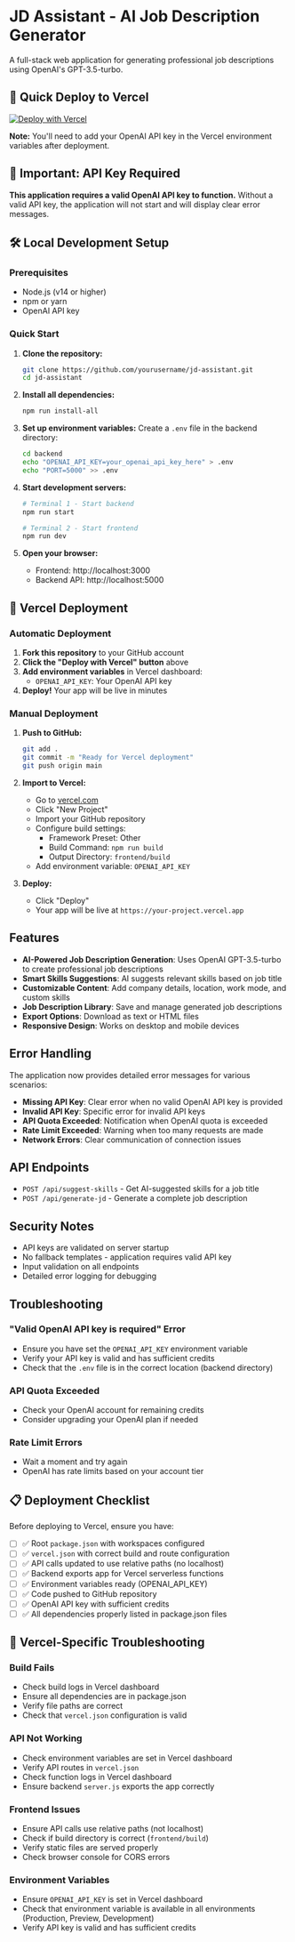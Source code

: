 # JD Assistant - AI Job Description Generator

A full-stack web application for generating professional job descriptions using OpenAI's GPT-3.5-turbo.

## 🚀 Quick Deploy to Vercel

[![Deploy with Vercel](https://vercel.com/button)](https://vercel.com/new/clone?repository-url=https://github.com/yourusername/jd-assistant)

**Note:** You'll need to add your OpenAI API key in the Vercel environment variables after deployment.

## 🚨 Important: API Key Required

**This application requires a valid OpenAI API key to function.** Without a valid API key, the application will not start and will display clear error messages.

## 🛠️ Local Development Setup

### Prerequisites
- Node.js (v14 or higher)
- npm or yarn
- OpenAI API key

### Quick Start

1. **Clone the repository:**
   ```bash
   git clone https://github.com/yourusername/jd-assistant.git
   cd jd-assistant
   ```

2. **Install all dependencies:**
   ```bash
   npm run install-all
   ```

3. **Set up environment variables:**
   Create a `.env` file in the backend directory:
   ```bash
   cd backend
   echo "OPENAI_API_KEY=your_openai_api_key_here" > .env
   echo "PORT=5000" >> .env
   ```

4. **Start development servers:**
   ```bash
   # Terminal 1 - Start backend
   npm run start
   
   # Terminal 2 - Start frontend
   npm run dev
   ```

5. **Open your browser:**
   - Frontend: http://localhost:3000
   - Backend API: http://localhost:5000

## 🚀 Vercel Deployment

### Automatic Deployment

1. **Fork this repository** to your GitHub account
2. **Click the "Deploy with Vercel" button** above
3. **Add environment variables** in Vercel dashboard:
   - `OPENAI_API_KEY`: Your OpenAI API key
4. **Deploy!** Your app will be live in minutes

### Manual Deployment

1. **Push to GitHub:**
   ```bash
   git add .
   git commit -m "Ready for Vercel deployment"
   git push origin main
   ```

2. **Import to Vercel:**
   - Go to [vercel.com](https://vercel.com)
   - Click "New Project"
   - Import your GitHub repository
   - Configure build settings:
     - Framework Preset: Other
     - Build Command: `npm run build`
     - Output Directory: `frontend/build`
   - Add environment variable: `OPENAI_API_KEY`

3. **Deploy:**
   - Click "Deploy"
   - Your app will be live at `https://your-project.vercel.app`

## Features

- **AI-Powered Job Description Generation**: Uses OpenAI GPT-3.5-turbo to create professional job descriptions
- **Smart Skills Suggestions**: AI suggests relevant skills based on job title
- **Customizable Content**: Add company details, location, work mode, and custom skills
- **Job Description Library**: Save and manage generated job descriptions
- **Export Options**: Download as text or HTML files
- **Responsive Design**: Works on desktop and mobile devices

## Error Handling

The application now provides detailed error messages for various scenarios:

- **Missing API Key**: Clear error when no valid OpenAI API key is provided
- **Invalid API Key**: Specific error for invalid API keys
- **API Quota Exceeded**: Notification when OpenAI quota is exceeded
- **Rate Limit Exceeded**: Warning when too many requests are made
- **Network Errors**: Clear communication of connection issues

## API Endpoints

- `POST /api/suggest-skills` - Get AI-suggested skills for a job title
- `POST /api/generate-jd` - Generate a complete job description

## Security Notes

- API keys are validated on server startup
- No fallback templates - application requires valid API key
- Input validation on all endpoints
- Detailed error logging for debugging

## Troubleshooting

### "Valid OpenAI API key is required" Error
- Ensure you have set the `OPENAI_API_KEY` environment variable
- Verify your API key is valid and has sufficient credits
- Check that the `.env` file is in the correct location (backend directory)

### API Quota Exceeded
- Check your OpenAI account for remaining credits
- Consider upgrading your OpenAI plan if needed

### Rate Limit Errors
- Wait a moment and try again
- OpenAI has rate limits based on your account tier

## 📋 Deployment Checklist

Before deploying to Vercel, ensure you have:

- [ ] ✅ Root `package.json` with workspaces configured
- [ ] ✅ `vercel.json` with correct build and route configuration
- [ ] ✅ API calls updated to use relative paths (no localhost)
- [ ] ✅ Backend exports app for Vercel serverless functions
- [ ] ✅ Environment variables ready (OPENAI_API_KEY)
- [ ] ✅ Code pushed to GitHub repository
- [ ] ✅ OpenAI API key with sufficient credits
- [ ] ✅ All dependencies properly listed in package.json files

## 🔧 Vercel-Specific Troubleshooting

### Build Fails
- Check build logs in Vercel dashboard
- Ensure all dependencies are in package.json
- Verify file paths are correct
- Check that `vercel.json` configuration is valid

### API Not Working
- Check environment variables are set in Vercel dashboard
- Verify API routes in `vercel.json`
- Check function logs in Vercel dashboard
- Ensure backend `server.js` exports the app correctly

### Frontend Issues
- Ensure API calls use relative paths (not localhost)
- Check if build directory is correct (`frontend/build`)
- Verify static files are served properly
- Check browser console for CORS errors

### Environment Variables
- Ensure `OPENAI_API_KEY` is set in Vercel dashboard
- Check that environment variable is available in all environments (Production, Preview, Development)
- Verify API key is valid and has sufficient credits
